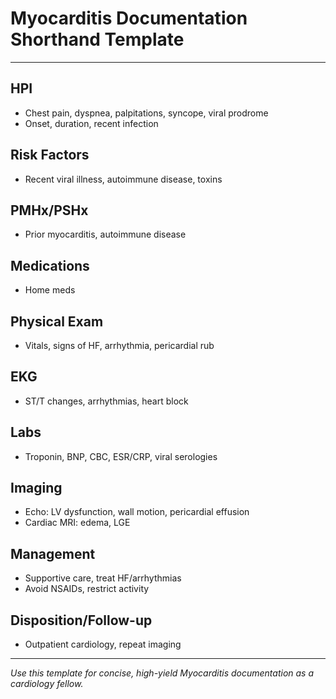 # Myocarditis Documentation Shorthand Template

---

## HPI
- Chest pain, dyspnea, palpitations, syncope, viral prodrome
- Onset, duration, recent infection

## Risk Factors
- Recent viral illness, autoimmune disease, toxins

## PMHx/PSHx
- Prior myocarditis, autoimmune disease

## Medications
- Home meds

## Physical Exam
- Vitals, signs of HF, arrhythmia, pericardial rub

## EKG
- ST/T changes, arrhythmias, heart block

## Labs
- Troponin, BNP, CBC, ESR/CRP, viral serologies

## Imaging
- Echo: LV dysfunction, wall motion, pericardial effusion
- Cardiac MRI: edema, LGE

## Management
- Supportive care, treat HF/arrhythmias
- Avoid NSAIDs, restrict activity

## Disposition/Follow-up
- Outpatient cardiology, repeat imaging

---
*Use this template for concise, high-yield Myocarditis documentation as a cardiology fellow.*
